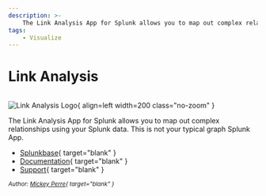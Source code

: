 ```yaml
---
description: >-
    The Link Analysis App for Splunk allows you to map out complex relationships using your Splunk data.  This is not your typical graph Splunk App.
tags:
    - Visualize
---
```


# Link Analysis

``` markdown title=""
```

<div class="result" markdown>

![Link Analysis Logo](https://splunkbase.splunk.com/_next/image?url=https%3A%2F%2Fcdn.splunkbase.splunk.com%2Fmedia%2Fpublic%2Ficons%2F9366f4b0-bb36-11ea-824a-0a7b70f2f7b0.png&w=256&q=75){ align=left width=200 class="no-zoom" }

The Link Analysis App for Splunk allows you to map out complex relationships using your Splunk data.  This is not your typical graph Splunk App.

- [Splunkbase](https://splunkbase.splunk.com/app/4676){ target="blank" }
- [Documentation](https://splunkbase.splunk.com/app/4676){ target="blank" }
- [Support](https://splunkbase.splunk.com/app/4676){ target="blank" }

<small>_Author: [Mickey Perre](https://splunkbase.splunk.com/apps?author=dperre_splunk){ target="blank" }_</small>

</div>
